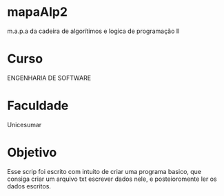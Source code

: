 # mapaAlp2
m.a.p.a da cadeira de algorítimos e logica de programação II 

# Curso
ENGENHARIA DE SOFTWARE
# Faculdade
Unicesumar

# Objetivo

Esse scrip foi escrito com intuito de criar uma programa basico, que consiga criar um arquivo txt
escrever dados nele, e posteioromente ler os dados escritos.
